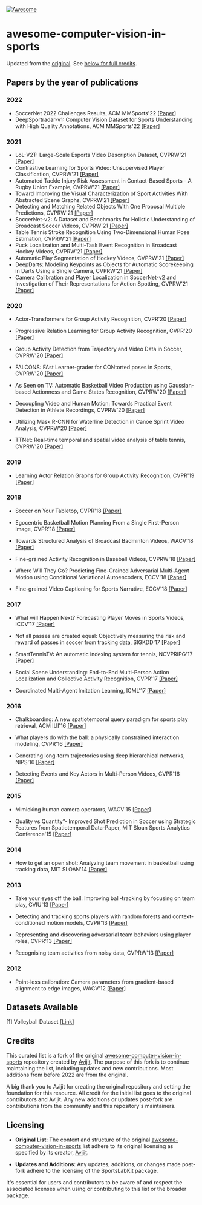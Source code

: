 [![Awesome](https://cdn.rawgit.com/sindresorhus/awesome/d7305f38d29fed78fa85652e3a63e154dd8e8829/media/badge.svg)](https://github.com/sindresorhus/awesome)
# awesome-computer-vision-in-sports 
Updated from the [original](https://github.com/avijit9/awesome-computer-vision-in-sports/blob/master/README.md#awesome-computer-vision-in-sports). See [below for full credits](#Credits).

## Papers by the year of publications

### 2022

- SoccerNet 2022 Challenges Results, ACM MMSports'22 [[Paper]](https://arxiv.org/abs/2210.02365)
- DeepSportradar-v1: Computer Vision Dataset for Sports Understanding with High Quality Annotations, ACM MMSports'22 [[Paper]](https://arxiv.org/abs/2208.08190)

### 2021

- LoL-V2T: Large-Scale Esports Video Description Dataset, CVPRW'21 [[Paper]](https://openaccess.thecvf.com/content/CVPR2021W/CVSports/papers/Tanaka_LoL-V2T_Large-Scale_Esports_Video_Description_Dataset_CVPRW_2021_paper.pdf)
- Contrastive Learning for Sports Video: Unsupervised Player Classification, CVPRW'21  [[Paper]](https://openaccess.thecvf.com/content/CVPR2021W/CVSports/papers/Koshkina_Contrastive_Learning_for_Sports_Video_Unsupervised_Player_Classification_CVPRW_2021_paper.pdf)
- Automated Tackle Injury Risk Assessment in Contact-Based Sports - A Rugby Union Example, CVPRW'21  [[Paper]](https://openaccess.thecvf.com/content/CVPR2021W/CVSports/papers/Martin_Automated_Tackle_Injury_Risk_Assessment_in_Contact-Based_Sports_-_A_CVPRW_2021_paper.pdf)
- Toward Improving the Visual Characterization of Sport Activities With Abstracted Scene Graphs, CVPRW'21 [[Paper]](https://openaccess.thecvf.com/content/CVPR2021W/CVSports/papers/Rahimi_Toward_Improving_the_Visual_Characterization_of_Sport_Activities_With_Abstracted_CVPRW_2021_paper.pdf)
- Detecting and Matching Related Objects With One Proposal Multiple Predictions, CVPRW'21 [[Paper]](https://openaccess.thecvf.com/content/CVPR2021W/CVSports/papers/Liu_Detecting_and_Matching_Related_Objects_With_One_Proposal_Multiple_Predictions_CVPRW_2021_paper.pdf)
- SoccerNet-v2: A Dataset and Benchmarks for Holistic Understanding of Broadcast Soccer Videos, CVPRW'21 [[Paper]](https://openaccess.thecvf.com/content/CVPR2021W/CVSports/papers/Deliege_SoccerNet-v2_A_Dataset_and_Benchmarks_for_Holistic_Understanding_of_Broadcast_CVPRW_2021_paper.pdf)
- Table Tennis Stroke Recognition Using Two-Dimensional Human Pose Estimation, CVPRW'21 [[Paper]](https://openaccess.thecvf.com/content/CVPR2021W/CVSports/papers/Kulkarni_Table_Tennis_Stroke_Recognition_Using_Two-Dimensional_Human_Pose_Estimation_CVPRW_2021_paper.pdf)
- Puck Localization and Multi-Task Event Recognition in Broadcast Hockey Videos, CVPRW'21 [[Paper]](https://openaccess.thecvf.com/content/CVPR2021W/CVSports/papers/Giancola_Temporally-Aware_Feature_Pooling_for_Action_Spotting_in_Soccer_Broadcasts_CVPRW_2021_paper.pdf)
- Automatic Play Segmentation of Hockey Videos, CVPRW'21 [[Paper]](https://openaccess.thecvf.com/content/CVPR2021W/CVSports/papers/Pidaparthy_Automatic_Play_Segmentation_of_Hockey_Videos_CVPRW_2021_paper.pdf)
- DeepDarts: Modeling Keypoints as Objects for Automatic Scorekeeping in Darts Using a Single Camera, CVPRW'21 [[Paper]](https://openaccess.thecvf.com/content/CVPR2021W/CVSports/papers/McNally_DeepDarts_Modeling_Keypoints_as_Objects_for_Automatic_Scorekeeping_in_Darts_CVPRW_2021_paper.pdf)
- Camera Calibration and Player Localization in SoccerNet-v2 and Investigation of Their Representations for Action Spotting, CVPRW'21 [[Paper]](https://openaccess.thecvf.com/content/CVPR2021W/CVSports/papers/Cioppa_Camera_Calibration_and_Player_Localization_in_SoccerNet-v2_and_Investigation_of_CVPRW_2021_paper.pdf)

### 2020

- Actor-Transformers for Group Activity Recognition, CVPR'20 [[Paper]](http://isis-data.science.uva.nl/cgmsnoek/pub/gavrilyuk-transformers-cvpr2020.pdf)

- Progressive Relation Learning for Group Activity Recognition, CVPR'20 [[Paper]](https://arxiv.org/pdf/1908.02948.pdf)

- Group Activity Detection from Trajectory and Video Data in Soccer, CVPRW'20 [[Paper]](https://openaccess.thecvf.com/content_CVPRW_2020/papers/w53/Sanford_Group_Activity_Detection_From_Trajectory_and_Video_Data_in_Soccer_CVPRW_2020_paper.pdf)

- FALCONS: FAst Learner-grader for CONtorted poses in Sports, CVPRW'20 [[Paper]](https://openaccess.thecvf.com/content_CVPRW_2020/papers/w53/Nekoui_FALCONS_FAst_Learner-Grader_for_CONtorted_Poses_in_Sports_CVPRW_2020_paper.pdf)

- As Seen on TV: Automatic Basketball Video Production using Gaussian-based Actionness and Game States Recognition, CVPRW'20 [[Paper]](https://openaccess.thecvf.com/content_CVPRW_2020/papers/w53/Quiroga_As_Seen_on_TV_Automatic_Basketball_Video_Production_Using_Gaussian-Based_CVPRW_2020_paper.pdf)

- Decoupling Video and Human Motion: Towards Practical Event Detection in Athlete Recordings, CVPRW'20 [[Paper]](https://openaccess.thecvf.com/content_CVPRW_2020/papers/w53/Einfalt_Decoupling_Video_and_Human_Motion_Towards_Practical_Event_Detection_in_CVPRW_2020_paper.pdf)

- Utilizing Mask R-CNN for Waterline Detection in Canoe Sprint Video Analysis, CVPRW'20 [[Paper]](https://openaccess.thecvf.com/content_CVPRW_2020/papers/w53/von_Braun_Utilizing_Mask_R-CNN_for_Waterline_Detection_in_Canoe_Sprint_Video_CVPRW_2020_paper.pdf)

- TTNet: Real-time temporal and spatial video analysis of table tennis, CVPRW'20 [[Paper]](https://arxiv.org/pdf/2004.09927.pdf)

### 2019

- Learning Actor Relation Graphs for Group Activity Recognition, CVPR'19 [[Paper]](https://openaccess.thecvf.com/content_CVPR_2019/papers/Wu_Learning_Actor_Relation_Graphs_for_Group_Activity_Recognition_CVPR_2019_paper.pdf)


### 2018

- Soccer on Your Tabletop, CVPR'18 [[Paper]](https://grail.cs.washington.edu/projects/soccer/soccer_on_your_tabletop.pdf)

- Egocentric Basketball Motion Planning From a Single First-Person Image, CVPR'18 [[Paper]](https://arxiv.org/pdf/1803.01413)

-  Towards Structured Analysis of Broadcast Badminton Videos, WACV'18 [[Paper]](http://cvit.iiit.ac.in/images/ConferencePapers/2018/badminton_analytics.pdf)

- Fine-grained Activity Recognition in Baseball Videos, CVPRW'18 [[Paper]](https://arxiv.org/pdf/1804.03247.pdf)

- Where Will They Go? Predicting Fine-Grained Adversarial Multi-Agent Motion using Conditional Variational Autoencoders, ECCV'18 [[Paper]](https://openaccess.thecvf.com/content_ECCV_2018/papers/Panna_Felsen_Where_Will_They_ECCV_2018_paper.pdf)

- Fine-grained Video Captioning for Sports Narrative, ECCV'18 [[Paper]](https://openaccess.thecvf.com/content_cvpr_2018/papers/Yu_Fine-Grained_Video_Captioning_CVPR_2018_paper.pdf)


### 2017

- What will Happen Next? Forecasting Player Moves in Sports Videos, ICCV'17 [[Paper]](http://openaccess.thecvf.com/content_ICCV_2017/papers/Felsen_What_Will_Happen_ICCV_2017_paper.pdf)

- Not all passes are created equal: Objectively measuring the risk and reward of passes in soccer from tracking data, SIGKDD'17 [[Paper]](https://dl.acm.org/citation.cfm?id=3098051)

- SmartTennisTV: An automatic indexing system for tennis, NCVPRIPG'17 [[Paper]](https://researchweb.iiit.ac.in/~anurag.ghosh/static/smarttennistv-automatic-indexing.pdf)

- Social Scene Understanding: End-to-End Multi-Person Action Localization and Collective Activity Recognition, CVPR'17 [[Paper]](http://openaccess.thecvf.com/content_cvpr_2017/papers/Bagautdinov_Social_Scene_Understanding_CVPR_2017_paper.pdf)

- Coordinated Multi-Agent Imitation Learning, ICML'17 [[Paper]](http://proceedings.mlr.press/v70/le17a/le17a.pdf)

### 2016

- Chalkboarding: A new spatiotemporal query paradigm for sports play retrieval, ACM IUI'16 [[Paper]](https://dl.acm.org/citation.cfm?id=2856772)

- What players do with the ball: a physically constrained interaction modeling, CVPR'16 [[Paper]](https://www.cv-foundation.org/openaccess/content_cvpr_2016/papers/Maksai_What_Players_Do_CVPR_2016_paper.pdf)

- Generating long-term trajectories using deep hierarchical networks, NIPS'16 [[Paper]](http://papers.nips.cc/paper/6520-generating-long-term-trajectories-using-deep-hierarchical-networks.pdf)

- Detecting Events and Key Actors in Multi-Person Videos, CVPR'16 [[Paper]](http://openaccess.thecvf.com/content_cvpr_2016/papers/Ramanathan_Detecting_Events_and_CVPR_2016_paper.pdf)

### 2015

- Mimicking human camera operators, WACV'15 [[Paper]](https://pdfs.semanticscholar.org/e73b/4b7c48a4aeca81ec132e9e147dc19d103ded.pdf)

- Quality vs Quantity”- Improved Shot Prediction in Soccer using Strategic Features from Spatiotemporal Data-Paper, MIT Sloan Sports Analytics Conference'15 [[Paper]](https://s3-us-west-1.amazonaws.com/disneyresearch/wp-content/uploads/20150308192147/Quality-vs-Quantity%E2%80%9D-Improved-Shot-Prediction-in-Soccer-using-Strategic-Features-from-Spatiotemporal-Data-Paper.pdf)

### 2014

- How to get an open shot: Analyzing team movement in basketball using tracking data, MIT SLOAN'14 [[Paper]](https://s3-us-west-1.amazonaws.com/disneyresearch/wp-content/uploads/20141125014436/How-to-Get-an-Open-Shot-Analyzing-Team-Movement-in-Basketball-using-Tracking-Data-Paper.pdf)

### 2013

- Take your eyes off the ball: Improving ball-tracking by focusing on team play, CVIU'13 [[Paper]](https://infoscience.epfl.ch/record/185107/files/top_infosci_1.pdf)

- Detecting and tracking sports players with random forests and context-conditioned motion models, CVPR'13 [[Paper]](https://www.cv-foundation.org/openaccess/content_cvpr_2013/papers/Liu_Tracking_Sports_Players_2013_CVPR_paper.pdf)

- Representing and discovering adversarial team behaviors using player roles, CVPR'13 [[Paper]](http://openaccess.thecvf.com/content_cvpr_2013/papers/Lucey_Representing_and_Discovering_2013_CVPR_paper.pdf)

- Recognising team activities from noisy data, CVPRW'13 [[Paper]](https://www.cv-foundation.org/openaccess/content_cvpr_workshops_2013/W19/papers/Bialkowski_Recognising_Team_Activities_2013_CVPR_paper.pdf)

### 2012

- Point-less calibration: Camera parameters from gradient-based alignment to edge images, WACV'12 [[Paper]](http://ieeexplore.ieee.org/stamp/stamp.jsp?tp=&arnumber=6163012)


## Datasets Available

[1] Volleyball Dataset [[Link]](https://github.com/mostafa-saad/deep-activity-rec)


## Credits

This curated list is a fork of the original [awesome-computer-vision-in-sports](https://github.com/avijit9/awesome-computer-vision-in-sports) repository created by [Avijit](https://github.com/avijit9). The purpose of this fork is to continue maintaining the list, including updates and new contributions. Most additions from before 2022 are from the original.

A big thank you to Avijit for creating the original repository and setting the foundation for this resource. All credit for the initial list goes to the original contributors and Avijit. Any new additions or updates post-fork are contributions from the community and this repository's maintainers.


## Licensing

- **Original List**: The content and structure of the original [awesome-computer-vision-in-sports](https://github.com/avijit9/awesome-computer-vision-in-sports) list adhere to its original licensing as specified by its creator, [Avijit](https://github.com/avijit9). 

- **Updates and Additions**: Any updates, additions, or changes made post-fork adhere to the licensing of the SportsLabKit package. 

It's essential for users and contributors to be aware of and respect the associated licenses when using or contributing to this list or the broader package.
